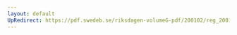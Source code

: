 ```yaml
---
layout: default
UpRedirect: https://pdf.swedeb.se/riksdagen-volumeG-pdf/200102/reg_200102/reg_200102_0599.pdf
---
```

